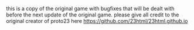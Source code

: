 this is a copy of the original game with bugfixes that will be dealt with before the next update of the original game.
please give all credit to the original creator of proto23 here https://github.com/23html/23html.github.io
